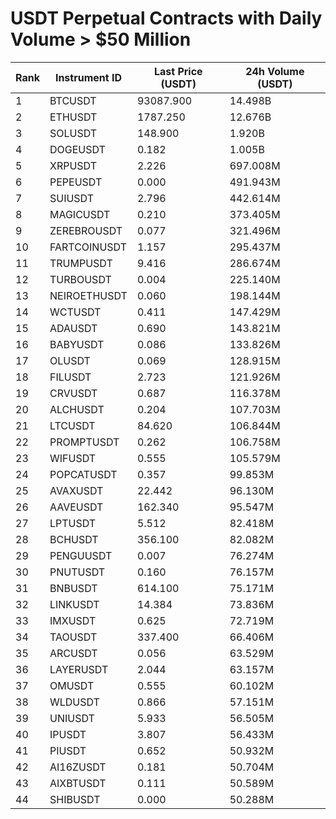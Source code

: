 # USDT Perpetual Contracts with Daily Volume > $50 Million

| Rank | Instrument ID | Last Price (USDT) | 24h Volume (USDT) |
|------|---------------|-------------------|-------------------|
| 1 | BTCUSDT | 93087.900 | 14.498B |
| 2 | ETHUSDT | 1787.250 | 12.676B |
| 3 | SOLUSDT | 148.900 | 1.920B |
| 4 | DOGEUSDT | 0.182 | 1.005B |
| 5 | XRPUSDT | 2.226 | 697.008M |
| 6 | PEPEUSDT | 0.000 | 491.943M |
| 7 | SUIUSDT | 2.796 | 442.614M |
| 8 | MAGICUSDT | 0.210 | 373.405M |
| 9 | ZEREBROUSDT | 0.077 | 321.496M |
| 10 | FARTCOINUSDT | 1.157 | 295.437M |
| 11 | TRUMPUSDT | 9.416 | 286.674M |
| 12 | TURBOUSDT | 0.004 | 225.140M |
| 13 | NEIROETHUSDT | 0.060 | 198.144M |
| 14 | WCTUSDT | 0.411 | 147.429M |
| 15 | ADAUSDT | 0.690 | 143.821M |
| 16 | BABYUSDT | 0.086 | 133.826M |
| 17 | OLUSDT | 0.069 | 128.915M |
| 18 | FILUSDT | 2.723 | 121.926M |
| 19 | CRVUSDT | 0.687 | 116.378M |
| 20 | ALCHUSDT | 0.204 | 107.703M |
| 21 | LTCUSDT | 84.620 | 106.844M |
| 22 | PROMPTUSDT | 0.262 | 106.758M |
| 23 | WIFUSDT | 0.555 | 105.579M |
| 24 | POPCATUSDT | 0.357 | 99.853M |
| 25 | AVAXUSDT | 22.442 | 96.130M |
| 26 | AAVEUSDT | 162.340 | 95.547M |
| 27 | LPTUSDT | 5.512 | 82.418M |
| 28 | BCHUSDT | 356.100 | 82.082M |
| 29 | PENGUUSDT | 0.007 | 76.274M |
| 30 | PNUTUSDT | 0.160 | 76.157M |
| 31 | BNBUSDT | 614.100 | 75.171M |
| 32 | LINKUSDT | 14.384 | 73.836M |
| 33 | IMXUSDT | 0.625 | 72.719M |
| 34 | TAOUSDT | 337.400 | 66.406M |
| 35 | ARCUSDT | 0.056 | 63.529M |
| 36 | LAYERUSDT | 2.044 | 63.157M |
| 37 | OMUSDT | 0.555 | 60.102M |
| 38 | WLDUSDT | 0.866 | 57.151M |
| 39 | UNIUSDT | 5.933 | 56.505M |
| 40 | IPUSDT | 3.807 | 56.433M |
| 41 | PIUSDT | 0.652 | 50.932M |
| 42 | AI16ZUSDT | 0.181 | 50.704M |
| 43 | AIXBTUSDT | 0.111 | 50.589M |
| 44 | SHIBUSDT | 0.000 | 50.288M |
